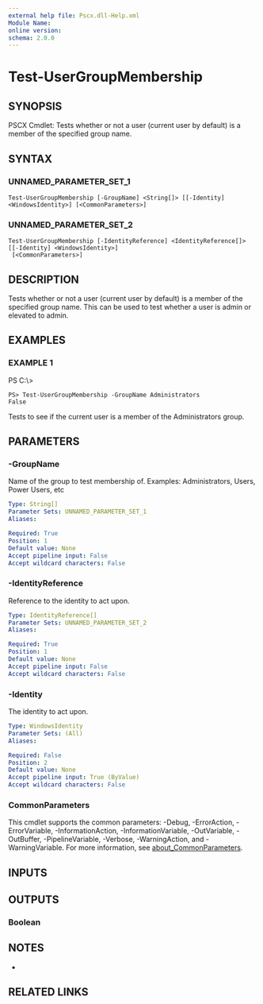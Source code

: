 ```yaml
---
external help file: Pscx.dll-Help.xml
Module Name:
online version:
schema: 2.0.0
---
```


# Test-UserGroupMembership

## SYNOPSIS
PSCX Cmdlet: Tests whether or not a user (current user by default) is a member of the specified group name.

## SYNTAX

### UNNAMED_PARAMETER_SET_1
```
Test-UserGroupMembership [-GroupName] <String[]> [[-Identity] <WindowsIdentity>] [<CommonParameters>]
```

### UNNAMED_PARAMETER_SET_2
```
Test-UserGroupMembership [-IdentityReference] <IdentityReference[]> [[-Identity] <WindowsIdentity>]
 [<CommonParameters>]
```

## DESCRIPTION
Tests whether or not a user (current user by default) is a member of the specified group name. 
This can be used to test whether a user is admin or elevated to admin.

## EXAMPLES

### EXAMPLE 1
PS C:\\\>

```
PS> Test-UserGroupMembership -GroupName Administrators
False
```

Tests to see if the current user is a member of the Administrators group.

## PARAMETERS

### -GroupName
Name of the group to test membership of.
Examples: Administrators, Users, Power Users, etc

```yaml
Type: String[]
Parameter Sets: UNNAMED_PARAMETER_SET_1
Aliases:

Required: True
Position: 1
Default value: None
Accept pipeline input: False
Accept wildcard characters: False
```

### -IdentityReference
Reference to the identity to act upon.

```yaml
Type: IdentityReference[]
Parameter Sets: UNNAMED_PARAMETER_SET_2
Aliases:

Required: True
Position: 1
Default value: None
Accept pipeline input: False
Accept wildcard characters: False
```

### -Identity
The identity to act upon.

```yaml
Type: WindowsIdentity
Parameter Sets: (All)
Aliases:

Required: False
Position: 2
Default value: None
Accept pipeline input: True (ByValue)
Accept wildcard characters: False
```

### CommonParameters
This cmdlet supports the common parameters: -Debug, -ErrorAction, -ErrorVariable, -InformationAction, -InformationVariable, -OutVariable, -OutBuffer, -PipelineVariable, -Verbose, -WarningAction, and -WarningVariable. For more information, see [about_CommonParameters](http://go.microsoft.com/fwlink/?LinkID=113216).

## INPUTS

## OUTPUTS

### Boolean
## NOTES
*

## RELATED LINKS
